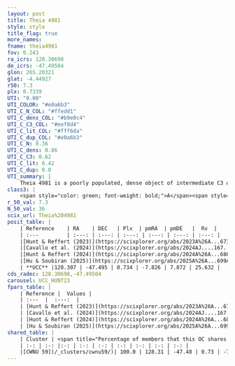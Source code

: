 ```yaml
---
layout: post
title: Theia 4981
style: style
title_flag: true
more_names: 
fname: theia4981
fov: 0.243
ra_icrs: 128.30698
de_icrs: -47.49504
glon: 265.20321
glat: -4.44927
r50: 7.3
plx: 0.7339
UTI: "0.00"
UTI_COLOR: "#e0a6b3"
UTI_C_N_COL: "#ffedd1"
UTI_C_dens_COL: "#b9e0c4"
UTI_C_C3_COL: "#eef8d4"
UTI_C_lit_COL: "#fff6da"
UTI_C_dup_COL: "#e0a6b3"
UTI_C_N: 0.36
UTI_C_dens: 0.86
UTI_C_C3: 0.62
UTI_C_lit: 0.42
UTI_C_dup: 0.0
UTI_summary: |
    Theia 4981 is a poorly populated, dense object of intermediate C3 quality. It was recently reported in the literature.<br><br><span style="color: #99180f; font-weight: bold;">Warning: </span>This is very likely a duplicate object, which shares a large percentage of members with at least one previously reported entry.
class3: |
    <span style="color: green; font-weight: bold;">A</span><span style="color: red; font-weight: bold;">C</span>
r_50_val: 7.3
N_50_val: 36
scix_url: Theia%204981
posit_table: |
    | Reference    | RA    | DEC   | Plx  | pmRA  | pmDE   |  Rv  |
    | :---         | :---: | :---: | :---: | :---: | :---: | :---: |
    |[Hunt & Reffert (2023)](https://scixplorer.org/abs/2023A%26A...673A.114H) | 128.32 | -47.529 | 0.725 | -7.807 | 7.904 | 38.687 |
    |[Cavallo et al. (2024)](https://scixplorer.org/abs/2024AJ....167...12C) | 128.369 | -47.487 | 0.729 | -- | -- | -- |
    |[Hunt & Reffert (2024)](https://scixplorer.org/abs/2024A%26A...686A..42H) | 128.32 | -47.529 | 0.725 | -7.807 | 7.904 | 38.687 |
    |[Hu & Soubiran (2025)](https://scixplorer.org/abs/2025A%26A...699A.246H) | 128.369 | -47.486 | -- | -- | -- | -- |
    | **UCC** |128.307 | -47.495 | 0.734 | -7.826 | 7.872 | 25.632 | 
cds_radec: 128.30698,-47.49504
carousel: UCC_HUNT23
fpars_table: |
    | Reference |  Values |
    | :---  |  :---:  |
    | [Hunt & Reffert (2023)](https://scixplorer.org/abs/2023A%26A...673A.114H) | `AV50=0.601, diffAV50=0.885, MOD50=10.582, logAge50=8.541` |
    | [Cavallo et al. (2024)](https://scixplorer.org/abs/2024AJ....167...12C) | `AV50=0.56, dMod50=10.53, logAge50=8.86, [Fe/H]50=0.05` |
    | [Hunt & Reffert (2024)](https://scixplorer.org/abs/2024A%26A...686A..42H) | `MassJ=128.363` |
    | [Hu & Soubiran (2025)](https://scixplorer.org/abs/2025A%26A...699A.246H) | `MA22=-0.14, MA23f=-0.16, MZ23=-0.33, MK24=-0.16, MF24=-0.12` |
shared_table: |
    | Cluster | <span title="Percentage of members that this OC shares with the ones listed">%</span>   | RA   | DEC   | Plx   | pmRA  | pmDE  | Rv | UTI |
    | :-: | :-: |:-: | :-: | :-: | :-: | :-: | :-: | :-: |
    |[CWNU 59](/_clusters/cwnu59/)| 100.0 | 128.31 | -47.48 | 0.73 | -7.83 | 7.87 | 29.01 |0.4 |
---
```

